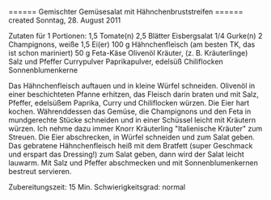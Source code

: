 
====== Gemischter Gemüsesalat mit Hähnchenbruststreifen ======
created Sonntag, 28. August 2011

Zutaten für 1 Portionen:
1,5     Tomate(n)
2,5     Blätter Eisbergsalat
1/4     Gurke(n)
2       Champignons, weiße
1,5     Ei(er)
100 g   Hähnchenfleisch (am besten TK, das ist schon mariniert)
50 g    Feta-Käse
        Olivenöl
        Kräuter, (z. B. Kräuterlinge)
        Salz und Pfeffer
        Currypulver
        Paprikapulver, edelsüß
        Chiliflocken
        Sonnenblumenkerne

Das Hähnchenfleisch auftauen und in kleine Würfel schneiden.
Olivenöl in einer beschichteten Pfanne erhitzen, das Fleisch darin braten und mit Salz, Pfeffer, edelsüßem Paprika, Curry und Chiliflocken würzen. Die Eier hart kochen.
Währenddessen das Gemüse, die Champignons und den Feta in mundgerechte Stücke schneiden und in einer Schüssel leicht mit Kräutern würzen. Ich nehme dazu immer Knorr Kräuterling "Italienische Kräuter" zum Streuen. Die Eier abschrecken, in Würfel schneiden und zum Salat geben. Das gebratene Hähnchenfleisch heiß mit dem Bratfett (super Geschmack und erspart das Dressing!) zum Salat geben, dann wird der Salat leicht lauwarm. Mit Salz und Pfeffer abschmecken und mit Sonnenblumenkernen bestreut servieren.

Zubereitungszeit:   15 Min.
Schwierigkeitsgrad:       normal
